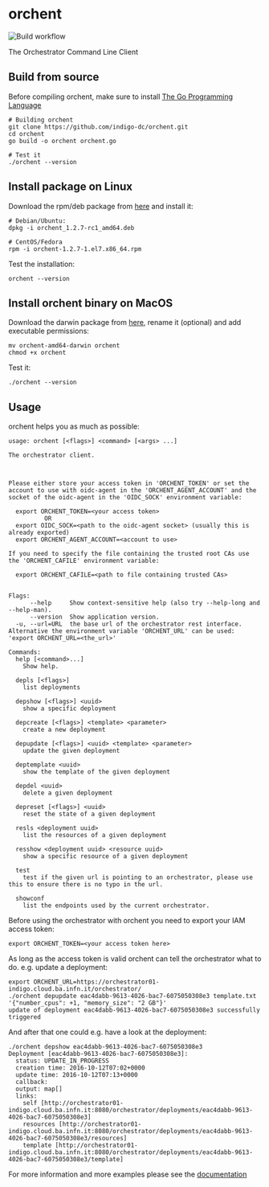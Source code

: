 # orchent

![Build workflow](https://github.com/maricaantonacci/orchent/actions/workflows/main.yaml/badge.svg)

The Orchestrator Command Line Client

## Build from source

Before compiling orchent, make sure to install [The Go Programming Language](https://golang.org)

```
# Building orchent
git clone https://github.com/indigo-dc/orchent.git
cd orchent
go build -o orchent orchent.go

# Test it
./orchent --version
```

## Install package on Linux

Download the rpm/deb package from [here](releases) and install it:

````
# Debian/Ubuntu:
dpkg -i orchent_1.2.7-rc1_amd64.deb 

# CentOS/Fedora
rpm -i orchent-1.2.7-1.el7.x86_64.rpm
````
Test the installation:

````
orchent --version
````

## Install orchent binary on MacOS

Download the darwin package from [here](releases), rename it (optional) and add executable permissions:

````
mv orchent-amd64-darwin orchent
chmod +x orchent
````
Test it:

````
./orchent --version
````

## Usage
orchent helps you as much as possible:
```
usage: orchent [<flags>] <command> [<args> ...]

The orchestrator client.



Please either store your access token in 'ORCHENT_TOKEN' or set the account to use with oidc-agent in the 'ORCHENT_AGENT_ACCOUNT' and the socket of the oidc-agent in the 'OIDC_SOCK' environment variable:

  export ORCHENT_TOKEN=<your access token>
          OR
  export OIDC_SOCK=<path to the oidc-agent socket> (usually this is already exported)
  export ORCHENT_AGENT_ACCOUNT=<account to use>

If you need to specify the file containing the trusted root CAs use the 'ORCHENT_CAFILE' environment variable:

  export ORCHENT_CAFILE=<path to file containing trusted CAs>


Flags:
      --help     Show context-sensitive help (also try --help-long and --help-man).
      --version  Show application version.
  -u, --url=URL  the base url of the orchestrator rest interface. Alternative the environment variable 'ORCHENT_URL' can be used: 'export ORCHENT_URL=<the_url>'

Commands:
  help [<command>...]
    Show help.

  depls [<flags>]
    list deployments

  depshow [<flags>] <uuid>
    show a specific deployment

  depcreate [<flags>] <template> <parameter>
    create a new deployment

  depupdate [<flags>] <uuid> <template> <parameter>
    update the given deployment

  deptemplate <uuid>
    show the template of the given deployment

  depdel <uuid>
    delete a given deployment

  depreset [<flags>] <uuid>
    reset the state of a given deployment

  resls <deployment uuid>
    list the resources of a given deployment

  resshow <deployment uuid> <resource uuid>
    show a specific resource of a given deployment

  test
    test if the given url is pointing to an orchestrator, please use this to ensure there is no typo in the url.

  showconf
    list the endpoints used by the current orchestrator.
```

Before using the orchestrator with orchent you need to export your IAM access token:
```
export ORCHENT_TOKEN=<your access token here>
```

As long as the access token is valid orchent can tell the orchestrator what to do.
e.g. update a deployment:
```
export ORCHENT_URL=https://orchestrator01-indigo.cloud.ba.infn.it/orchestrator/
./orchent depupdate eac4dabb-9613-4026-bac7-6075050308e3 template.txt '{"number_cpus": +1, "memory_size": "2 GB"}'
update of deployment eac4dabb-9613-4026-bac7-6075050308e3 successfully triggered
```
And after that one could e.g. have a look at the deployment:
```
./orchent depshow eac4dabb-9613-4026-bac7-6075050308e3
Deployment [eac4dabb-9613-4026-bac7-6075050308e3]:
  status: UPDATE_IN_PROGRESS
  creation time: 2016-10-12T07:02+0000
  update time: 2016-10-12T07:13+0000
  callback:
  output: map[]
  links:
    self [http://orchestrator01-indigo.cloud.ba.infn.it:8080/orchestrator/deployments/eac4dabb-9613-4026-bac7-6075050308e3]
    resources [http://orchestrator01-indigo.cloud.ba.infn.it:8080/orchestrator/deployments/eac4dabb-9613-4026-bac7-6075050308e3/resources]
    template [http://orchestrator01-indigo.cloud.ba.infn.it:8080/orchestrator/deployments/eac4dabb-9613-4026-bac7-6075050308e3/template]
```
For more information and more examples please see the [documentation](https://indigo-dc.gitbooks.io/orchent/)



